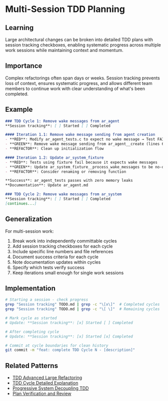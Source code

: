 # Multi-Session TDD Planning

## Learning
Large architectural changes can be broken into detailed TDD plans with session tracking checkboxes, enabling systematic progress across multiple work sessions while maintaining context and momentum.

## Importance
Complex refactorings often span days or weeks. Session tracking prevents loss of context, ensures systematic progress, and allows different team members to continue work with clear understanding of what's been completed.

## Example
```markdown
### TDD Cycle 1: Remove wake messages from ar_agent
**Session tracking**: [ ] Started [ ] Completed

#### Iteration 1.1: Remove wake message sending from agent creation
- **RED**: Modify ar_agent_tests.c to expect no wake message → Test FAILS
- **GREEN**: Remove wake message sending from ar_agent__create (lines 65-71)
- **REFACTOR**: Clean up initialization flow

#### Iteration 1.2: Update ar_system_fixture
- **RED**: Tests using fixture fail because it expects wake messages
- **GREEN**: Update ar_system_fixture__process_wake_messages to be no-op
- **REFACTOR**: Consider renaming or removing function

**Success**: ar_agent_tests passes with zero memory leaks
**Documentation**: Update ar_agent.md

### TDD Cycle 2: Remove wake messages from ar_system
**Session tracking**: [ ] Started [ ] Completed
[continues...]
```

## Generalization
For multi-session work:
1. Break work into independently committable cycles
2. Add session tracking checkboxes for each cycle
3. Include specific line numbers and file references
4. Document success criteria for each cycle
5. Note documentation updates within cycles
6. Specify which tests verify success
7. Keep iterations small enough for single work sessions

## Implementation
```bash
# Starting a session - check progress
grep "Session tracking" TODO.md | grep -c "\[x\]"  # Completed cycles
grep "Session tracking" TODO.md | grep -c "\[ \]"  # Remaining cycles

# Mark cycle as started
# Update: **Session tracking**: [x] Started [ ] Completed

# After completing cycle
# Update: **Session tracking**: [x] Started [x] Completed

# Commit at cycle boundaries for clean history
git commit -m "feat: complete TDD Cycle N - [description]"
```

## Related Patterns
- [TDD Advanced Large Refactoring](tdd-advanced-large-refactoring.md)
- [TDD Cycle Detailed Explanation](tdd-cycle-detailed-explanation.md)
- [Progressive System Decoupling TDD](progressive-system-decoupling-tdd.md)
- [Plan Verification and Review](plan-verification-and-review.md)